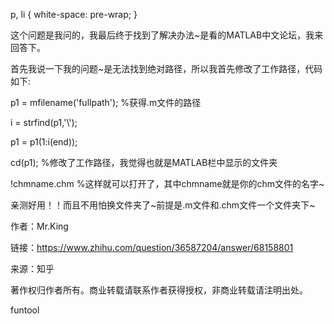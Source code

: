 
 p, li { white-space: pre-wrap; } 

  

  

这个问题是我问的，我最后终于找到了解决办法~是看的MATLAB中文论坛，我来回答下。

首先我说一下我的问题~是无法找到绝对路径，所以我首先修改了工作路径，代码如下:

p1 = mfilename('fullpath'); %获得.m文件的路径

i = strfind(p1,'\\\');

p1 = p1(1:i(end));

cd(p1); %修改了工作路径，我觉得也就是MATLAB栏中显示的文件夹

!chmname.chm %这样就可以打开了，其中chmname就是你的chm文件的名字~

  

亲测好用！！而且不用怕换文件夹了~前提是.m文件和.chm文件一个文件夹下~

  

作者：Mr.King

链接：https://www.zhihu.com/question/36587204/answer/68158801

来源：知乎

著作权归作者所有。商业转载请联系作者获得授权，非商业转载请注明出处。
























funtool
















































































